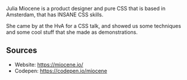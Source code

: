 Julia Miocene is a product designer and pure CSS that is based in Amsterdam, that has INSANE CSS skills.

She came by at the HvA for a CSS talk, and showed us some techniques and some cool stuff that she made as demonstrations.


## Sources
- Website: https://miocene.io/
- Codepen: https://codepen.io/miocene